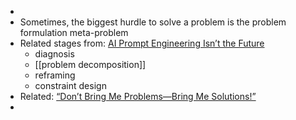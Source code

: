 -
- Sometimes, the biggest hurdle to solve a problem is the problem formulation meta-problem
- Related stages from: [AI Prompt Engineering Isn’t the Future](https://hbr.org/2023/06/ai-prompt-engineering-isnt-the-future)
  * diagnosis
  * [[problem decomposition]]
  * reframing
  * constraint design
- Related: [“Don’t Bring Me Problems—Bring Me Solutions!”](https://hbr.org/2008/02/dont-bring-me-problems-bring-m)
-